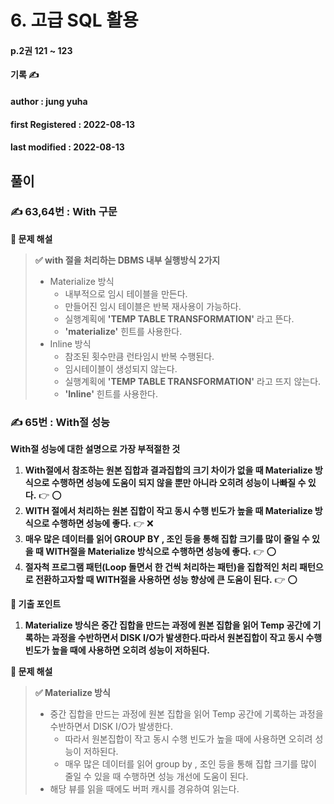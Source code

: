 # 6. 고급 SQL 활용

#### p.2권 121 \~ 123

**기록 ✍️**

#### author : jung yuha

#### **first Registered : 2022-08-13**

#### last modified : **2022-08-13**

## 풀이 <a href="#6364-with" id="6364-with"></a>

### ✍️ 63,64번 : With 구문 <a href="#6364-with" id="6364-with"></a>

**🍒 문제 해설**

> **✅ with 절을 처리하는 DBMS 내부 실행방식 2가지**
>
> * Materialize 방식
>   * 내부적으로 임시 테이블을 만든다.
>   * 만들어진 임시 테이블은 반복 재사용이 가능하다.
>   * 실행계획에 **'TEMP TABLE TRANSFORMATION'** 라고 뜬다.
>   * **'materialize'** 힌트를 사용한다.
> * Inline 방식
>   * 참조된 횟수만큼 런타임시 반복 수행된다.
>   * 임시테이블이 생성되지 않는다.
>   * 실행계획에 **'TEMP TABLE TRANSFORMATION'** 라고 뜨지 않는다.
>   * **'Inline'** 힌트를 사용한다.

### ✍️ 65번 : With절 성능

**With절 성능에 대한 설명으로 가장 부적절한 것**

1. **With절에서 참조하는 원본 집합과 결과집합의 크기 차이가 없을 때 Materialize 방식으로 수행하면 성능에 도움이 되지 않을 뿐만 아니라 오히려 성능이 나빠질 수 있다.** 👉 ⭕️
2. **WITH 절에서 처리하는 원본 집합이 작고 동시 수행 빈도가 높을 때 Materialize 방식으로 수행하면 성능에 좋다.** 👉 ❌
3. **매우 많은 데이터를 읽어 GROUP BY , 조인 등을 통해 집합 크기를 많이 줄일 수 있을 때 WITH절을 Materialize 방식으로 수행하면 성능에 좋다.** 👉 ⭕️
4. **절자척 프로그램 패턴(Loop 돌면서 한 건씩 처리하는 패턴)을 집합적인 처리 패턴으로 전환하고자할 때 WITH절을 사용하면 성능 향상에 큰 도움이 된다.** 👉 ⭕️

**🍋 기출 포인트**

1. **Materialize 방식은 중간 집합을 만드는 과정에 원본 집합을 읽어 Temp 공간에 기록하는 과정을 수반하면서 DISK I/O가 발생한다.따라서 원본집합이 작고 동시 수행 빈도가 높을 때에 사용하면 오히려 성능이 저하된다.**

**🍒 문제 해설**

> **✅ Materialize 방식**
>
> * 중간 집합을 만드는 과정에 원본 집합을 읽어 Temp 공간에 기록하는 과정을 수반하면서 DISK I/O가 발생한다.
>   * 따라서 원본집합이 작고 동시 수행 빈도가 높을 때에 사용하면 오히려 성능이 저하된다.
>   * 매우 많은 데이터를 읽어 group by , 조인 등을 통해 집합 크기를 많이 줄일 수 있을 때 수행하면 성능 개선에 도움이 된다.
> * 해당 뷰를 읽을 때에도 버퍼 캐시를 경유하여 읽는다.
